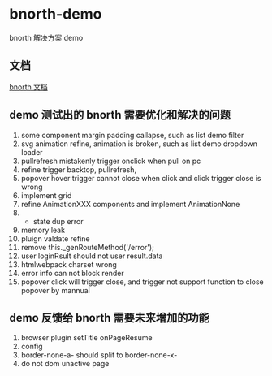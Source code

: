 # bnorth-demo

bnorth 解决方案 demo

## 文档

[bnorth 文档](//able99.github.io/#cbnorth)

## demo 测试出的 bnorth 需要优化和解决的问题
1. some component margin padding callapse, such as list demo filter
1. svg animation refine, animation is broken, such as list demo dropdown loader
1. pullrefresh mistakenly trigger onclick when pull on pc
1. refine trigger backtop, pullrefresh, 
1. popover hover trigger cannot close when click and click trigger close is wrong
1. implement grid
1. refine AnimationXXX components and implement AnimationNone
1. - state dup error
1. memory leak
1. pluign valdate refine
1. remove this._genRouteMethod('/error');
1. user loginRsult should not user result.data  
1. htmlwebpack charset wrong
1. error info can not block render
1. popover click will trigger close, and trigger not support function to close popover by mannual

## demo 反馈给 bnorth 需要未来增加的功能
1. browser plugin setTitle onPageResume 
1. config
1. border-none-a- should split to border-none-x-
1. do not dom unactive page